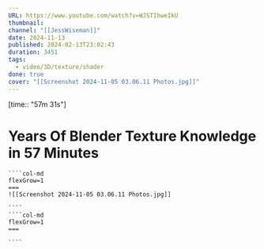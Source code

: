 ```yaml
---
URL: https://www.youtube.com/watch?v=WJSTIhweIkU
thumbnail: 
channel: "[[JessWiseman]]"
date: 2024-11-13
published: 2024-02-13T23:02:43
duration: 3451
tags:
  - video/3D/texture/shader
done: true
cover: "[[Screenshot 2024-11-05 03.06.11 Photos.jpg]]"
---
```

[time:: "57m 31s"]
# Years Of Blender Texture Knowledge in 57 Minutes
`````col
````col-md
flexGrow=1
===
![[Screenshot 2024-11-05 03.06.11 Photos.jpg]]

````
````col-md
flexGrow=1
===

````
`````
